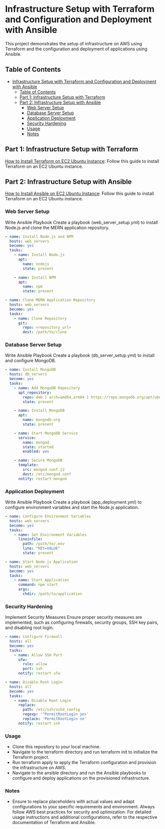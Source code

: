 # Infrastructure Setup with Terraform and Configuration and Deployment with Ansible

This project demonstrates the setup of infrastructure on AWS using Terraform and the configuration and deployment of applications using Ansible.

## Table of Contents

- [Infrastructure Setup with Terraform and Configuration and Deployment with Ansible](#infrastructure-setup-with-terraform-and-configuration-and-deployment-with-ansible)
  - [Table of Contents](#table-of-contents)
  - [Part 1: Infrastructure Setup with Terraform](#part-1-infrastructure-setup-with-terraform)
  - [Part 2: Infrastructure Setup with Ansible](#part-2-infrastructure-setup-with-ansible)
    - [Web Server Setup](#web-server-setup)
    - [Database Server Setup](#database-server-setup)
    - [Application Deployment](#application-deployment)
    - [Security Hardening](#security-hardening)
    - [Usage](#usage)
    - [Notes](#notes)

## Part 1: Infrastructure Setup with Terraform

[How to Install Terraform on EC2 Ubuntu Instance](https://medium.com/@mudasirhaji/how-to-install-terraform-on-ec2-ubuntu-instance-407eb2279140): Follow this guide to install Terraform on an EC2 Ubuntu instance.

## Part 2: Infrastructure Setup with Ansible

[How to Install Ansible on EC2 Ubuntu Instance](https://techexpert.tips/ansible/ansible-installation-cloud-aws-ec2): Follow this guide to install Terraform on an EC2 Ubuntu instance.

### Web Server Setup

Write Ansible Playbook
Create a playbook (web_server_setup.yml) to install Node.js and clone the MERN application repository.

```yml
- name: Install Node.js and NPM
  hosts: web_servers
  become: yes
  tasks:
    - name: Install Node.js
      apt:
        name: nodejs
        state: present

    - name: Install NPM
      apt:
        name: npm
        state: present

- name: Clone MERN Application Repository
  hosts: web_servers
  become: yes
  tasks:
    - name: Clone Repository
      git:
        repo: <repository_url>
        dest: /path/to/clone
```

### Database Server Setup

Write Ansible Playbook
Create a playbook (db_server_setup.yml) to install and configure MongoDB.

```yml
- name: Install MongoDB
  hosts: db_servers
  become: yes
  tasks:
    - name: Add MongoDB Repository
      apt_repository:
        repo: deb [ arch=amd64,arm64 ] https://repo.mongodb.org/apt/ubuntu bionic/mongodb-org/4.4 multiverse
        state: present

    - name: Install MongoDB
      apt:
        name: mongodb-org
        state: present

    - name: Start MongoDB Service
      service:
        name: mongod
        state: started
        enabled: yes

    - name: Secure MongoDB
      template:
        src: mongod.conf.j2
        dest: /etc/mongod.conf
      notify: restart mongod
```

### Application Deployment

Write Ansible Playbook
Create a playbook (app_deployment.yml) to configure environment variables and start the Node.js application.

```yml
- name: Configure Environment Variables
  hosts: web_servers
  become: yes
  tasks:
    - name: Set Environment Variables
      lineinfile:
        path: /path/to/.env
        line: "KEY=VALUE"
        state: present

- name: Start Node.js Application
  hosts: web_servers
  become: yes
  tasks:
    - name: Start Application
      command: npm start
      args:
        chdir: /path/to/application
```

### Security Hardening
Implement Security Measures
Ensure proper security measures are implemented, such as configuring firewalls, security groups, SSH key pairs, and disabling root login.

```yml
- name: Configure Firewall
  hosts: all
  become: yes
  tasks:
    - name: Allow SSH Port
      ufw:
        rule: allow
        port: ssh
      notify: restart ufw

- name: Disable Root Login
  hosts: all
  become: yes
  tasks:
    - name: Disable Root Login
      replace:
        path: /etc/ssh/sshd_config
        regexp: '^PermitRootLogin yes'
        replace: 'PermitRootLogin no'
      notify: restart ssh
```

### Usage

- Clone this repository to your local machine.
- Navigate to the terraform directory and run terraform init to initialize the Terraform project.
- Run terraform apply to apply the Terraform configuration and provision the infrastructure on AWS.
- Navigate to the ansible directory and run the Ansible playbooks to configure and deploy applications on the provisioned infrastructure.

### Notes

- Ensure to replace placeholders with actual values and adapt configurations to your specific requirements and environment.
  Always follow AWS best practices for security and optimization.
  For detailed usage instructions and additional configurations, refer to the respective documentation of Terraform and Ansible.
